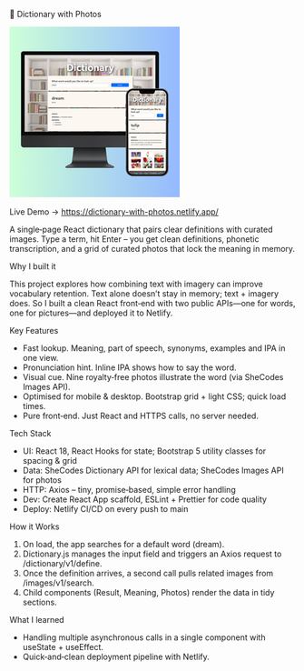 📖 Dictionary with Photos

![Dictionary app mock‑up showing desktop & mobile](./public/dictionary_scrin_small.png)

Live Demo → https://dictionary-with-photos.netlify.app/

A single‑page React dictionary that pairs clear definitions with curated images. Type a term, hit Enter – you get clean definitions, phonetic transcription, and a grid of curated photos that lock the meaning in memory.

Why I built it

This project explores how combining text with imagery can improve vocabulary retention. Text alone doesn’t stay in memory; text + imagery does. So I built a clean React front‑end with two public APIs—one for words, one for pictures—and deployed it to Netlify.

Key Features

-  Fast lookup. Meaning, part of speech, synonyms, examples and IPA in one view.
-  Pronunciation hint. Inline IPA shows how to say the word.
-  Visual cue. Nine royalty‑free photos illustrate the word (via SheCodes Images API).
-  Optimised for mobile & desktop. Bootstrap grid + light CSS; quick load times.
-  Pure front‑end. Just React and HTTPS calls, no server needed.

Tech Stack

-  UI: React 18, React Hooks for state; Bootstrap 5 utility classes for spacing & grid
-  Data: SheCodes Dictionary API for lexical data; SheCodes Images API for photos
-  HTTP: Axios – tiny, promise‑based, simple error handling
-  Dev: Create React App scaffold, ESLint + Prettier for code quality
-  Deploy: Netlify CI/CD on every push to main

How it Works

1. On load, the app searches for a default word (dream).
2. Dictionary.js manages the input field and triggers an Axios request to /dictionary/v1/define.
3. Once the definition arrives, a second call pulls related images from /images/v1/search.
4. Child components (Result, Meaning, Photos) render the data in tidy sections.

What I learned

-  Handling multiple asynchronous calls in a single component with useState + useEffect.
-  Quick‑and‑clean deployment pipeline with Netlify.
